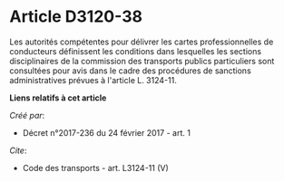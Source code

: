 # Article D3120-38

Les autorités compétentes pour délivrer les cartes professionnelles de conducteurs définissent les conditions dans lesquelles
les sections disciplinaires de la commission des transports publics particuliers sont consultées pour avis dans le cadre des
procédures de sanctions administratives prévues à l'article L. 3124-11.

**Liens relatifs à cet article**

_Créé par_:

  - Décret n°2017-236 du 24 février 2017 - art. 1

_Cite_:

  - Code des transports - art. L3124-11 (V)
